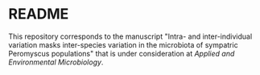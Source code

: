 # README

This repository corresponds to the manuscript "Intra- and inter-individual
variation masks inter-species variation in the microbiota of sympatric
Peromyscus populations" that is under consideration at *Applied and
Environmental Microbiology*.
